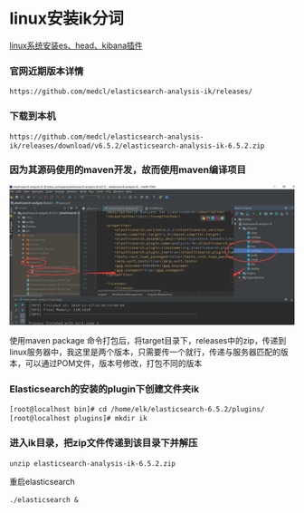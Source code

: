 # linux安装ik分词

[linux系统安装es、head、kibana插件](/elasticsearchpian-ff085b-026a-02c8-l-ae-st-i-k-s-t/jiao-cheng/linuxxi-tong-an-zhuang.md)

### 官网近期版本详情

```
https://github.com/medcl/elasticsearch-analysis-ik/releases/
```

### 下载到本机

```
https://github.com/medcl/elasticsearch-analysis-ik/releases/download/v6.5.2/elasticsearch-analysis-ik-6.5.2.zip
```

### 因为其源码使用的maven开发，故而使用maven编译项目

![](/assets/ik.png)

使用maven package 命令打包后，将target目录下，releases中的zip，传递到linux服务器中，我这里是两个版本，只需要传一个就行，传递与服务器匹配的版本，可以通过POM文件，版本号修改，打包不同的版本

### Elasticsearch的安装的plugin下创建文件夹ik

```
[root@localhost bin]# cd /home/elk/elasticsearch-6.5.2/plugins/
[root@localhost plugins]# mkdir ik
```

### 进入ik目录，把zip文件传递到该目录下并解压

```
unzip elasticsearch-analysis-ik-6.5.2.zip 
```

重启elasticsearch

```
./elasticsearch &
```



